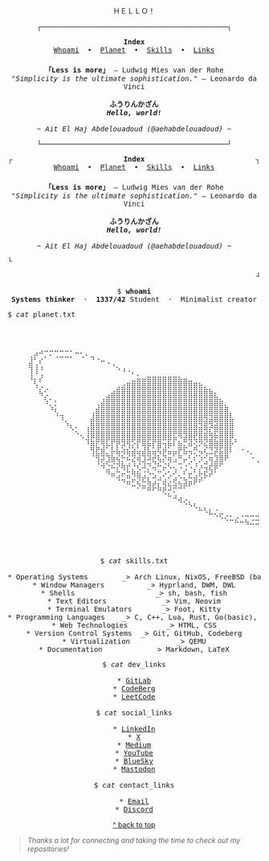 <!-- Top anchor for back to top links -->
<div id="top"></div>

<p align="center">
  <samp>
    ＨＥＬＬＯ！
  </samp>
</p>

<!-- Top Frame -->
<p align="center">
  <samp>┌────────────────────────────────────────────┐</samp>
</p>

<!-- Navigation Index -->
<p align="center">
  <samp>
    <strong>Index</strong><br>
    <a href="#whoami">Whoami</a> &nbsp;•&nbsp;
    <a href="#planet">Planet</a> &nbsp;•&nbsp;
    <a href="#skills">Skills</a> &nbsp;•&nbsp;
    <a href="#links--profiles">Links</a>
  </samp>
</p>

<!-- Inspirational quotes and personal greeting -->
<p align="center" style="margin-top: 1.5em;">
  <samp>
    <strong>「Less is more」</strong> — Ludwig Mies van der Rohe<br>
    <em>"Simplicity is the ultimate sophistication."</em> — Leonardo da Vinci<br><br>
    <strong>ふうりんかざん</strong><br>
    <em><strong>Hello, world!</strong></em><br><br>
    <em>~ Ait El Haj Abdelouadoud (@aehabdelouadoud) ~</em>
  </samp>
</p>

<!-- Bottom Frame -->
<p align="center">
  <samp>└────────────────────────────────────────────┘</samp>
</p>

<div align="center">
  <span style="float: left;">┌</span>
  <span style="float: right;">┐</span>
</div>

<!-- Navigation Index -->
<p align="center">
  <samp>
    <strong>Index</strong><br>
    <a href="#whoami">Whoami</a> &nbsp;•&nbsp;
    <a href="#planet">Planet</a> &nbsp;•&nbsp;
    <a href="#skills">Skills</a> &nbsp;•&nbsp;
    <a href="#links--profiles">Links</a>
  </samp>
</p>

<!-- Inspirational quotes and personal greeting -->
<p align="center" style="margin-top: 1.5em;">
  <samp>
    <strong>「Less is more」</strong> — Ludwig Mies van der Rohe<br>
    <em>"Simplicity is the ultimate sophistication."</em> — Leonardo da Vinci<br><br>
    <strong>ふうりんかざん</strong><br>
    <em><strong>Hello, world!</strong></em><br><br>
    <em>~ Ait El Haj Abdelouadoud (@aehabdelouadoud) ~</em>
  </samp>
</p>

<p align="left">
  <samp>└</samp>
</p>

<p align="right">
  <samp>┘</samp>
</p>

<!-- Whoami section -->
<pre align="center" id="whoami">
$ <strong>whoami</strong>
<strong>Systems thinker</strong>  ·  <strong>1337/42</strong> Student  ·  </strong>Minimalist</strong> creator
</pre>

<!-- Planet ASCII art -->
<pre>
$ <i>cat</i> planet.txt
  <p align="center" id="planet">⠀

⠀⠀⠀⠀⢀⡴⠚⡉⠍⢉⣉⣉⡁⠒⢂⠄⣀⠀⠀⠀⠀⠀⠀⠀⠀⠀⠀⠀⠀⠀⠀⠀⠀⠀⠀⠀⠀⠀⠀⠀⠀⠀⠀⠀⠀⠀⠀⠀⠀⠀⠀⠀⠀⠀⠀⠀⠀⠀
⠀⠀⠀⠀⣼⢁⠎⠀⠀⠀⠀⠀⠀⠀⠀⠀⠈⠈⠒⠠⢀⠀⠀⠀⠀⠀⠀⠀⠀⠀⠀⠀⠀⠀⠀⠀⠀⠀⠀⠀⠀⠀⠀⠀⠀⠀⠀⠀⠀⠀⠀⠀⠀⠀⠀⠀⠀⠀
⠀⠀⠀⠀⢹⢸⠘⠀⠀⠀⠀⠀⠀⠀⠀⠀⠀⠀⠀⠀⠀⠑⠰⠠⡀⠀⠀⠀⠀⠀⠀⠀⠀⠀⠀⠀⠀⠀⠀⠀⠀⠀⠀⠀⠀⠀⠀⠀⠀⠀⠀⠀⠀⠀⠀⠀⠀⠀
⠀⠀⠀⠀⠸⡄⡜⠀⠀⠀⠀⠀⠀⠀⠀⠀⠀⠀⠀⠀⠀⠀⠀⠀⣀⣥⣤⣶⣶⣶⣶⣶⣶⣦⣤⣀⠀⠀⠀⠀⠀⠀⠀⠀⠀⠀⠀⠀⠀⠀⠀⠀⠀⠀⠀⠀⠀⠀
⠀⠀⠀⠀⠀⠱⡠⢀⠀⠀⠀⠀⠀⠀⠀⠀⠀⠀⠀⠀⠀⣠⣴⣿⣿⣿⣿⣿⣿⣿⣿⣿⣿⣿⣿⣿⣿⣷⣄⡀⠀⠀⠀⠀⠀⠀⠀⠀⠀⠀⠀⠀⠀⠀⠀⠀⠀⠀
⠀⠀⠀⠀⠀⠀⠳⡡⠀⠀⠀⠀⠀⠀⠀⠀⠀⠀⠀⣠⣾⣿⣿⣿⣿⣿⣿⣿⣿⣿⣿⣿⣿⣿⣿⣿⣿⣿⣿⣿⣆⠀⠀⠀⠀⠀⠀⠀⠀⠀⠀⠀⠀⠀⠀⠀⠀⠀
⠀⠀⠀⠀⠀⠀⠀⠱⡁⡂⠀⠀⠀⠀⠀⠀⠀⢀⣼⣿⣿⣿⣿⣿⣿⣿⣿⣿⣿⣿⣿⣿⣿⣿⣿⣿⣿⣿⣿⣿⣿⣷⡀⠀⠀⠀⠀⠀⠀⠀⠀⠀⠀⠀⠀⠀⠀⠀
⠀⠀⠀⠀⠀⠀⠀⠀⠘⢆⠀⠀⠀⠀⠀⠀⢀⣾⣿⣿⣿⣿⣿⣿⣿⣿⣿⣿⣿⣿⣿⣿⣿⣿⣿⣿⣿⣿⣿⣿⣿⣿⣿⡀⠀⠀⠀⠀⠀⠀⠀⠀⠀⠀⠀⠀⠀⠀
⠀⠀⠀⠀⠀⠀⠀⠀⠀⠈⠹⡀⠀⠀⠀⠀⣼⣿⣿⣿⣿⣿⣿⣿⣿⣿⣿⣿⣿⣿⣿⣿⣿⣿⣿⣿⣿⣿⣻⣽⣿⣿⣿⣧⠀⠀⠀⠀⠀⠀⠀⠀⠀⠀⠀⠀⠀⠀
⠀⠀⠀⠀⠀⠀⠀⠀⠀⠀⠀⠘⢆⠄⠀⢠⣿⣿⣿⣿⣿⣿⣿⣿⣿⣿⣿⣿⣿⣿⣿⣿⣿⣿⣿⣿⣿⣽⣿⡽⣾⣿⣿⣿⠀⠀⠀⠀⠀⠀⠀⠀⠀⠀⠀⠀⠀⠀
⠀⠀⠀⠀⠀⠀⠀⠀⠀⠀⠀⠀⠀⠑⢄⢸⣿⣿⣿⣿⣿⣿⣿⣿⣿⣿⣿⣿⣿⣿⣿⣿⣟⢿⣻⣿⡿⣿⣾⢷⣯⣿⣿⣿⠀⠀⠀⠀⠀⠀⠀⠀⠀⠀⠀⠀⠀⠀
⠀⠀⠀⠀⠀⠀⠀⠀⠀⠀⠀⠀⠀⠀⠀⠹⣷⡟⢿⣏⡟⡿⣻⢿⡫⡟⣿⣯⡟⣿⢭⣯⡏⣦⡛⣽⢝⡻⣝⣿⣷⣿⣿⡧⠃⠀⠀⠀⠀⠀⠀⠀⠀⠀⠀⠀⠀⠀
⠀⠀⠀⠀⠀⠀⠀⠀⠀⠀⠀⠀⠀⠀⠀⠀⢻⣟⣾⡁⡧⣧⢵⣮⣵⣥⣼⣧⣥⢯⡾⣥⣤⡟⣯⢤⡛⢤⢎⣙⡽⣯⣿⠇⠀⠐⠠⡀⠀⠀⠀⠀⠀⠀⠀⠀⠀⠀
⠀⠀⠀⠀⠀⠀⠀⠀⠀⠀⠀⠀⠀⠀⠀⠀⠈⢻⡽⣹⣷⢮⡓⠮⣝⢾⣹⠽⣞⢧⡝⢶⣡⠛⡤⢃⠎⡱⢊⢶⣹⣿⠟⠀⠀⠀⠀⠐⢀⠀⠀⠀⠀⠀⠀⠀⠀⠀
⠀⠀⠀⠀⠀⠀⠀⠀⠀⠀⠀⠀⠀⠀⠀⠀⠀⠈⠺⣑⠮⡝⢷⡞⡘⢎⠼⡙⢬⠓⡬⠣⢄⠩⢐⠡⡘⡰⢭⣞⡿⠋⠀⠀⠀⠀⠀⠀⠀⠢⠀⠀⠀⠀⠀⠀⠀⠀
⠀⠀⠀⠀⠀⠀⠀⠀⠀⠀⠀⠀⠀⠀⠀⠀⠀⠀⠀⠙⠶⣩⠖⣭⠻⣷⣨⡑⣢⢉⠔⡡⢊⢄⡃⣖⣡⢗⡯⠞⠁⠀⠀⠀⠀⠀⠀⠀⠀⠀⠑⡀⠀⠀⠀⠀⠀⠀
⠀⠀⠀⠀⠀⠀⠀⠀⠀⠀⠀⠀⠀⠀⠀⠀⠀⠀⠀⠀⠀⠈⠙⠶⣋⢮⣓⢷⡴⡍⢾⣔⣫⢦⣽⡶⠟⠋⠀⠀⠀⠀⠀⠀⠀⠀⠀⠀⠀⠀⠀⠒⡀⠀⠀⠀⠀⠀
⠀⠀⠀⠀⠀⠀⠀⠀⠀⠀⠀⠀⠀⠀⠀⠀⠀⠀⠀⠀⠀⠀⠀⠀⠀⠁⠉⠛⠋⠛⢟⡚⠍⠉⠁⠀⠀⠀⠀⠀⠀⠀⠀⠀⠀⠀⠀⠀⠀⠀⠀⠈⠴⡀⠀⠀⠀⠀
⠀⠀⠀⠀⠀⠀⠀⠀⠀⠀⠀⠀⠀⠀⠀⠀⠀⠀⠀⠀⠀⠀⠀⠀⠀⠀⠀⠀⠀⠀⠀⠉⠚⢴⡠⡀⠀⠀⠀⠀⠀⠀⠀⠀⠀⠀⠀⠀⠀⠀⠀⠐⢠⢃⠀⠀⠀⠀
⠀⠀⠀⠀⠀⠀⠀⠀⠀⠀⠀⠀⠀⠀⠀⠀⠀⠀⠀⠀⠀⠀⠀⠀⠀⠀⠀⠀⠀⠀⠀⠀⠀⠀⠈⠑⠣⣄⡄⡀⢀⠀⠀⠀⠀⠀⠀⠀⠀⠀⠀⡈⠰⢸⠀⠀⠀⠀
⠀⠀⠀⠀⠀⠀⠀⠀⠀⠀⠀⠀⠀⠀⠀⠀⠀⠀⠀⠀⠀⠀⠀⠀⠀⠀⠀⠀⠀⠀⠀⠀⠀⠀⠀⠀⠀⠀⠈⠓⠢⢖⡠⠄⢀⠠⠤⠤⠤⠀⢂⠤⢁⡞⠀⠀⠀⠀
⠀⠀⠀⠀⠀⠀⠀⠀⠀⠀⠀⠀⠀⠀⠀⠀⠀⠀⠀⠀⠀⠀⠀⠀⠀⠀⠀⠀⠀⠀⠀⠀⠀⠀⠀⠀⠀⠀⠀⠀⠀⠀⠈⠉⠓⠒⠳⠬⠭⡥⠴⠞⠋⠀⠀⠀⠀⠀
  </p>
</pre>

<!-- Skills listing -->
<pre align="center" id="skills">
$ <i>cat</i> skills.txt

* Operating Systems        _> Arch Linux, NixOS, FreeBSD (basic), Void Linux
* Window Managers          _> Hyprland, DWM, DWL
* Shells                   _> sh, bash, fish
* Text Editors             _> Vim, Neovim
* Terminal Emulators       _> Foot, Kitty
* Programming Languages    _> C, C++, Lua, Rust, Go(basic), Python (basic)
* Web Technologies         _> HTML, CSS
* Version Control Systems  _> Git, GitHub, Codeberg
* Virtualization           _> QEMU
* Documentation            _> Markdown, LaTeX
</pre>

<!-- Links & Profiles grouped by type -->
<pre align="center" id="links--profiles">
$ <i>cat</i> dev_links

* <a href="https://gitlab.com/aehabdelouadoud">GitLab</a>
* <a href="https://codeberg.org/aehabdelouadoud">CodeBerg</a>
* <a href="https://leetcode.com/u/aehabdelouadoud">LeetCode</a>

$ <i>cat</i> social_links

* <a href="https://linkedin.com/in/aehabdelouadoud">LinkedIn</a>
* <a href="https://x.com/aehabdelouadoud">X</a>
* <a href="https://medium.com/@aehabdelouadoud">Medium</a>
* <a href="https://youtube.com/@aehabdelouadoud">YouTube</a>
* <a href="https://bsky.app/profile/aehabdelouadoud.bsky.social">BlueSky</a>
* <a href="https://mastodon.social/@aehabdelouadoud">Mastodon</a>

$ <i>cat</i> contact_links

* <a href="mailto:mailme.dealt368@passinbox.com">Email</a>
* <a href="https://discord.com/users/1133976190709940345">Discord</a>
</pre>

<!-- Back to top navigation ↑ -->
<p align="center"><a href="#top">^ back to top</a></p>

> *Thanks a lot for connecting and taking the time to check out my repositories!*
